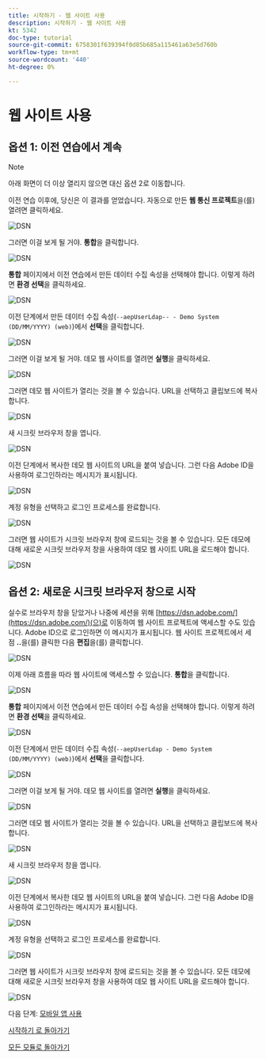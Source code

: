 ```yaml
---
title: 시작하기 - 웹 사이트 사용
description: 시작하기 - 웹 사이트 사용
kt: 5342
doc-type: tutorial
source-git-commit: 6758301f639394f0d85b685a115461a63e5d760b
workflow-type: tm+mt
source-wordcount: '440'
ht-degree: 0%

---
```


# 웹 사이트 사용

## 옵션 1: 이전 연습에서 계속

>[!NOTE]
>
>아래 화면이 더 이상 열리지 않으면 대신 옵션 2로 이동합니다.

이전 연습 이후에, 당신은 이 결과를 얻었습니다. 자동으로 만든 **웹 통신 프로젝트**&#x200B;을(를) 열려면 클릭하세요.

![DSN](./images/dsn5a.png)

그러면 이걸 보게 될 거야. **통합**&#x200B;을 클릭합니다.

![DSN](./images/web1.png)

**통합** 페이지에서 이전 연습에서 만든 데이터 수집 속성을 선택해야 합니다. 이렇게 하려면 **환경 선택**&#x200B;을 클릭하세요.

![DSN](./images/web2.png)

이전 단계에서 만든 데이터 수집 속성(`--aepUserLdap-- - Demo System (DD/MM/YYYY) (web)`)에서 **선택**&#x200B;을 클릭합니다.

![DSN](./images/web2a.png)

그러면 이걸 보게 될 거야. 데모 웹 사이트를 열려면 **실행**&#x200B;을 클릭하세요.

![DSN](./images/web2b.png)

그러면 데모 웹 사이트가 열리는 것을 볼 수 있습니다. URL을 선택하고 클립보드에 복사합니다.

![DSN](./images/web3.png)

새 시크릿 브라우저 창을 엽니다.

![DSN](./images/web4.png)

이전 단계에서 복사한 데모 웹 사이트의 URL을 붙여 넣습니다. 그런 다음 Adobe ID을 사용하여 로그인하라는 메시지가 표시됩니다.

![DSN](./images/web5.png)

계정 유형을 선택하고 로그인 프로세스를 완료합니다.

![DSN](./images/web6.png)

그러면 웹 사이트가 시크릿 브라우저 창에 로드되는 것을 볼 수 있습니다. 모든 데모에 대해 새로운 시크릿 브라우저 창을 사용하여 데모 웹 사이트 URL을 로드해야 합니다.

![DSN](./images/web7.png)

## 옵션 2: 새로운 시크릿 브라우저 창으로 시작

실수로 브라우저 창을 닫았거나 나중에 세션을 위해 [https://dsn.adobe.com/](https://dsn.adobe.com/)(으)로 이동하여 웹 사이트 프로젝트에 액세스할 수도 있습니다. Adobe ID으로 로그인하면 이 메시지가 표시됩니다. 웹 사이트 프로젝트에서 세 점 **..**&#x200B;을(를) 클릭한 다음 **편집**&#x200B;을(를) 클릭합니다.

![DSN](./images/web8.png)

이제 아래 흐름을 따라 웹 사이트에 액세스할 수 있습니다. **통합**&#x200B;을 클릭합니다.

![DSN](./images/web1.png)

**통합** 페이지에서 이전 연습에서 만든 데이터 수집 속성을 선택해야 합니다. 이렇게 하려면 **환경 선택**&#x200B;을 클릭하세요.

![DSN](./images/web2.png)

이전 단계에서 만든 데이터 수집 속성(`--aepUserLdap - Demo System (DD/MM/YYYY) (web)`)에서 **선택**&#x200B;을 클릭합니다.

![DSN](./images/web2a.png)

그러면 이걸 보게 될 거야. 데모 웹 사이트를 열려면 **실행**&#x200B;을 클릭하세요.

![DSN](./images/web2b.png)

그러면 데모 웹 사이트가 열리는 것을 볼 수 있습니다. URL을 선택하고 클립보드에 복사합니다.

![DSN](./images/web3.png)

새 시크릿 브라우저 창을 엽니다.

![DSN](./images/web4.png)

이전 단계에서 복사한 데모 웹 사이트의 URL을 붙여 넣습니다. 그런 다음 Adobe ID을 사용하여 로그인하라는 메시지가 표시됩니다.

![DSN](./images/web5.png)

계정 유형을 선택하고 로그인 프로세스를 완료합니다.

![DSN](./images/web6.png)

그러면 웹 사이트가 시크릿 브라우저 창에 로드되는 것을 볼 수 있습니다. 모든 데모에 대해 새로운 시크릿 브라우저 창을 사용하여 데모 웹 사이트 URL을 로드해야 합니다.

![DSN](./images/web7.png)

다음 단계: [모바일 앱 사용](./ex5.md)

[시작하기 로 돌아가기](./getting-started.md)

[모든 모듈로 돌아가기](./../../../overview.md)

